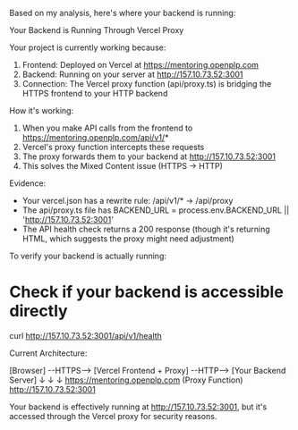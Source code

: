 Based on my analysis, here's where your backend is running:

  Your Backend is Running Through Vercel Proxy

  Your project is currently working because:

  1. Frontend: Deployed on Vercel at https://mentoring.openplp.com
  2. Backend: Running on your server at http://157.10.73.52:3001
  3. Connection: The Vercel proxy function (api/proxy.ts) is bridging the HTTPS frontend to your HTTP backend

  How it's working:

  1. When you make API calls from the frontend to https://mentoring.openplp.com/api/v1/*
  2. Vercel's proxy function intercepts these requests
  3. The proxy forwards them to your backend at http://157.10.73.52:3001
  4. This solves the Mixed Content issue (HTTPS → HTTP)

  Evidence:

  - Your vercel.json has a rewrite rule: /api/v1/* → /api/proxy
  - The api/proxy.ts file has BACKEND_URL = process.env.BACKEND_URL || 'http://157.10.73.52:3001'
  - The API health check returns a 200 response (though it's returning HTML, which suggests the proxy might need adjustment)

  To verify your backend is actually running:

  # Check if your backend is accessible directly
  curl http://157.10.73.52:3001/api/v1/health

  Current Architecture:

  [Browser] --HTTPS--> [Vercel Frontend + Proxy] --HTTP--> [Your Backend Server]
     ↓                          ↓                               ↓
  https://mentoring.openplp.com    (Proxy Function)      http://157.10.73.52:3001

  Your backend is effectively running at http://157.10.73.52:3001, but it's accessed through the Vercel proxy for security reasons.